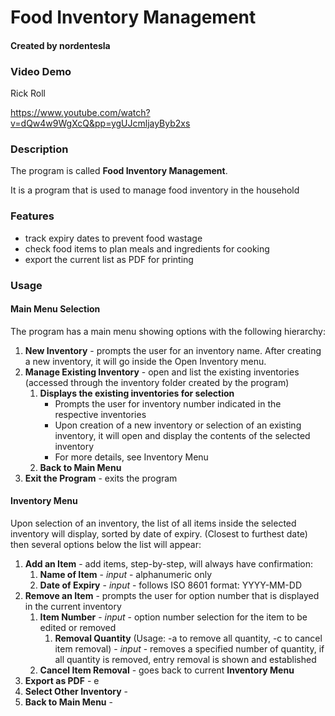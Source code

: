# Food Inventory Management
#### Created by nordentesla
### Video Demo 
Rick Roll

https://www.youtube.com/watch?v=dQw4w9WgXcQ&pp=ygUJcmljayByb2xs

### Description
The program is called **Food Inventory Management**.

It is a program that is used to manage food inventory in the household
### Features
* track expiry dates to prevent food wastage
* check food items to plan meals and ingredients for cooking
* export the current list as PDF for printing
### Usage
#### Main Menu Selection
The program has a main menu showing options with the following hierarchy:
1. **New Inventory** - prompts the user for an inventory name. After creating a new inventory, it will go inside the Open Inventory menu.
1. **Manage Existing Inventory** - open and list the existing inventories (accessed through the inventory folder created by the program)
    1. **Displays the existing inventories for selection**
        * Prompts the user for inventory number indicated in the respective inventories
        * Upon creation of a new inventory or selection of an existing inventory, it will open and display the contents of the selected inventory
        * For more details, see Inventory Menu 
    1. **Back to Main Menu**
1. **Exit the Program** - exits the program
#### Inventory Menu
Upon selection of an inventory, the list of all items inside the selected inventory will display, sorted by date of expiry. (Closest to furthest date) then several options below the list will appear:
1. **Add an Item** - add items, step-by-step, will always have confirmation:
    1. **Name of Item** - *input* - alphanumeric only
    1. **Date of Expiry** - *input* - follows ISO 8601 format: YYYY-MM-DD
1. **Remove an Item** - prompts the user for option number that is displayed in the current inventory
    1. **Item Number** - *input* - option number selection for the item to be edited or removed
        1. **Removal Quantity**  (Usage: -a to remove all quantity, -c to cancel item removal) - *input* - removes a specified number of quantity, if all quantity is removed, entry removal is shown and established
    1. **Cancel Item Removal** - goes back to current **Inventory Menu**
1. **Export as PDF** - e
1. **Select Other Inventory** - 
1. **Back to Main Menu** - 

